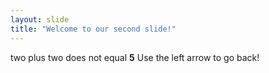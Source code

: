 ```yaml
---
layout: slide
title: "Welcome to our second slide!"
---
```

two plus two does not equal **5**
Use the left arrow to go back!
